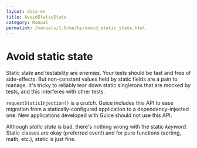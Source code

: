 ```yaml
---
layout: docs-en
title: AvoidStaticState
category: Manual
permalink: /manuals/1.0/en/bp/avoid_static_state.html
---
```

# Avoid static state

Static state and testability are enemies. Your tests should be fast and free of
side-effects. But non-constant values held by static fields are a pain to
manage. It's tricky to reliably tear down static singletons that are mocked by
tests, and this interferes with other tests.

`requestStaticInjection()` is a *crutch*. Guice includes this API to ease
migration from a statically-configured application to a dependency-injected one.
New applications developed with Guice should not use this API.

Although *static state* is bad, there's nothing wrong with the static *keyword*.
Static classes are okay (preferred even!) and for pure functions (sorting, math,
etc.), static is just fine.
